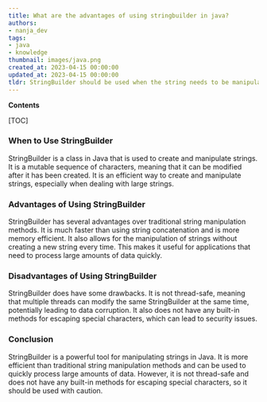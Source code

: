 ```yaml
---
title: What are the advantages of using stringbuilder in java?
authors:
- nanja_dev
tags:
- java
- knowledge
thumbnail: images/java.png
created_at: 2023-04-15 00:00:00
updated_at: 2023-04-15 00:00:00
tldr: StringBuilder should be used when the string needs to be manipulated frequently, as it is more efficient than using String objects.
---
```


**Contents**

[TOC]

### When to Use StringBuilder

StringBuilder is a class in Java that is used to create and manipulate strings. It is a mutable sequence of characters, meaning that it can be modified after it has been created. It is an efficient way to create and manipulate strings, especially when dealing with large strings.

### Advantages of Using StringBuilder

StringBuilder has several advantages over traditional string manipulation methods. It is much faster than using string concatenation and is more memory efficient. It also allows for the manipulation of strings without creating a new string every time. This makes it useful for applications that need to process large amounts of data quickly.

### Disadvantages of Using StringBuilder

StringBuilder does have some drawbacks. It is not thread-safe, meaning that multiple threads can modify the same StringBuilder at the same time, potentially leading to data corruption. It also does not have any built-in methods for escaping special characters, which can lead to security issues.

### Conclusion

StringBuilder is a powerful tool for manipulating strings in Java. It is more efficient than traditional string manipulation methods and can be used to quickly process large amounts of data. However, it is not thread-safe and does not have any built-in methods for escaping special characters, so it should be used with caution.

